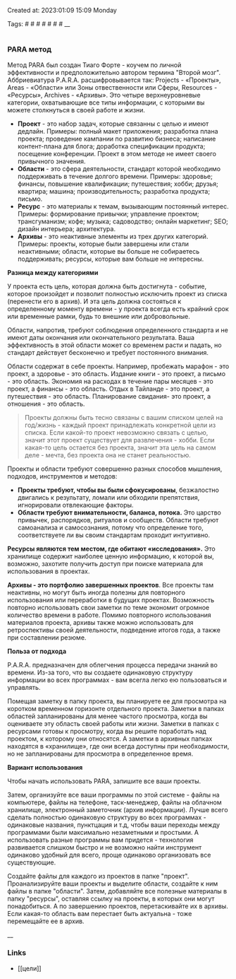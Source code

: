 
Created at: 2023:01:09 15:09 Monday

Tags: #   #   #   #   #   #   # 
__ 

# 
### PARA метод

Метод PARA был создан Тиаго Форте - коучем по личной эффективности и предположительно автором термина "Второй мозг". Аббриевиатура P.A.R.A. расшифровывается так: Projects - «Проекты», Areas - «Области» или Зоны отвественности или Сферы, Resources - «Ресурсы», Archives - «Архивы». Это четыре верхнеуровневые категории, охватывающие все типы информации, с которыми вы можете столкнуться в своей работе и жизни.

-   **Проект** - это набор задач, которые связанны с целью и имеют дедлайн. Примеры: полный макет приложения; разработка плана проекта; проведение кампании по развитию бизнеса; написание контент-плана для блога; доработка спецификации продукта; посещение конференции. Проект в этом методе не имеет своего привычного значения.
-   **Области** - это сфера деятельности, стандарт которой необходимо поддерживать в течение долгого времени. Примеры: здоровье; финансы, повышение квалификации; путешествия; хобби; друзья; квартира; машина; производительность; разработка продукта; письмо.
-   **Ресурс** - это материалы к темам, вызывающим постоянный интерес. Примеры: формирование привычки; управление проектом; трансгуманизм; кофе; музыка; садоводство; онлайн маркетинг; SEO; дизайн интерьера; архитектура.
-   **Архивы** - это неактивные элементы из трех других категорий. Примеры: проекты, которые были завершены или стали неактивными; области, которые вы больше не собираетесь поддерживать; ресурсы, которые вам больше не интересны.

**Разница между категориями**

У проекта есть цель, которая должна быть достигнута - событие, которое произойдет и позволит полностью исключить проект из списка (перенести его в архив). И эта цель должна состояться к определенному моменту времени - у проекта всегда есть крайний срок или временные рамки, будь то внешние или добровольные.

Области, напротив, требуют соблюдения определенного стандарта и не имеют даты окончания или окончательного результата. Ваша эффективность в этой области может со временем расти и падать, но стандарт действует бесконечно и требует постоянного внимания.

Области содержат в себе проекты. Например, пробежать марафон - это проект, а здоровье - это область. Издание книги - это проект, а письмо - это область. Экономия на расходах в течение пары месяцев - это проект, а финансы - это область. Отдых в Тайланде - это проект, а путешествия - это область. Планирование свидания- это проект, а отношения - это область.

> Проекты должны быть тесно связаны с вашим списком целей на год/жизнь - каждый проект принадлежать конкретной цели из списка. Если какой-то проект невозможно связать с целью, значит этот проект существует для развлечения - хобби. Если какая-то цель остается без проекта, значит эта цель на самом деле - мечта, без проекта она не станет реальностью.

Проекты и области требуют совершенно разных способов мышления, подходов, инструментов и методов:

-   **Проекты требуют, чтобы вы были сфокусированы**, безжалостно двигались к результату, ломали или обходили препятствия, игнорировали отвлекающие факторы.
-   **Области требуют внимательности, баланса, потока.** Это царство привычек, распорядков, ритуалов и сообществ. Области требуют самоанализа и самосознания, потому что определение того, соответствуете ли вы своим стандартам проходит интуитивно.

**Ресурсы являются тем местом, где обитают «исследования».** Это хранилище содержит наиболее ценную информацию, к которой вы, возможно, захотите получить доступ при поиске материала для использования в проектах.

**Архивы - это портфолио завершенных проектов**. Все проекты там неактивны, но могут быть иногда полезны для повторного использования или переработки в будущих проектах. Возможность повторно использовать свои заметки по теме экономит огромное количество времени в работе. Помимо повторного использования материалов проекта, архивы также можно использовать для ретроспективы своей деятельности, подведение итогов года, а также при составлении резюме.

**Польза от подхода**

P.A.R.A. предназначен для облегчения процесса передачи знаний во времени. Из-за того, что вы создаете одинаковую структуру информации во всех программах - вам всегла легко ею пользоваться и управлять.

Помещая заметку в папку проекта, вы планируете ее для просмотра на коротком временном горизонте отдельного проекта. Заметки в папках областей запланированы для менее частого просмотра, когда вы оцениваете эту область своей работы или жизни. Заметки в папках с ресурсами готовы к просмотру, когда вы решите поработать над проектом, к которому они относятся. А заметки в архивных папках находятся в «хранилище», где они всегда доступны при необходимости, но не запланированы для просмотра в определенное время.

**Вариант использования**

Чтобы начать использовать PARA, запишите все ваши проекты.

Затем, организуйте все ваши программы по этой системе - файлы на компьютере, файлы на телефоне, таск-менеджер, файлы на облачном хранилище, электронный заметочник (архив информации). Лучше всего сделать полностью одинаковую структуру во всех программах - одинаковые названия, пунктцация и т.д, чтобы ваши переходы между программами были максимально незаметными и простыми. А использовать разные программы вам придется - технология развивается слишком быстро и не возможно найти инструмент одинаково удобный для всего, проще одинаково организовать все существующие.

Создайте файлы для каждого из проектов в папке "проект". Проанализируйте ваши проекты и выделите области, создайте к ним файлы в папке "области". Затем, добавляйте все полезные материалы в папку "ресурсы", оставляя ссылку на проекты, в которых они могут понадобиться. А по завершению проектов, перетаскивайте их в архивы. Если какая-то область вам перестает быть актуальна - тоже перемещайте ее в архив.


__

### Links
- [[цели]]

